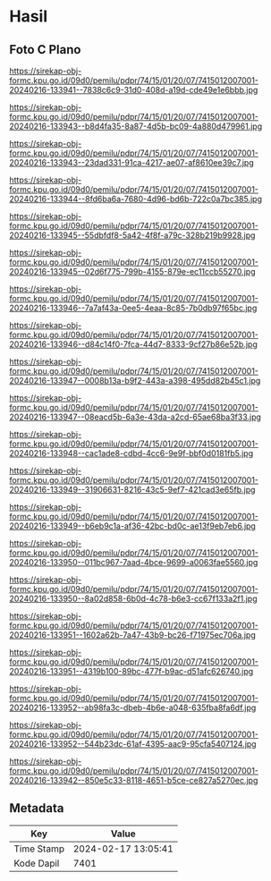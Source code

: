 # Hasil

## Foto C Plano

https://sirekap-obj-formc.kpu.go.id/09d0/pemilu/pdpr/74/15/01/20/07/7415012007001-20240216-133941--7838c6c9-31d0-408d-a19d-cde49e1e6bbb.jpg

https://sirekap-obj-formc.kpu.go.id/09d0/pemilu/pdpr/74/15/01/20/07/7415012007001-20240216-133943--b8d4fa35-8a87-4d5b-bc09-4a880d479961.jpg

https://sirekap-obj-formc.kpu.go.id/09d0/pemilu/pdpr/74/15/01/20/07/7415012007001-20240216-133943--23dad331-91ca-4217-ae07-af8610ee39c7.jpg

https://sirekap-obj-formc.kpu.go.id/09d0/pemilu/pdpr/74/15/01/20/07/7415012007001-20240216-133944--8fd6ba6a-7680-4d96-bd6b-722c0a7bc385.jpg

https://sirekap-obj-formc.kpu.go.id/09d0/pemilu/pdpr/74/15/01/20/07/7415012007001-20240216-133945--55dbfdf8-5a42-4f8f-a79c-328b219b9928.jpg

https://sirekap-obj-formc.kpu.go.id/09d0/pemilu/pdpr/74/15/01/20/07/7415012007001-20240216-133945--02d6f775-799b-4155-879e-ec11ccb55270.jpg

https://sirekap-obj-formc.kpu.go.id/09d0/pemilu/pdpr/74/15/01/20/07/7415012007001-20240216-133946--7a7af43a-0ee5-4eaa-8c85-7b0db97f65bc.jpg

https://sirekap-obj-formc.kpu.go.id/09d0/pemilu/pdpr/74/15/01/20/07/7415012007001-20240216-133946--d84c14f0-7fca-44d7-8333-9cf27b86e52b.jpg

https://sirekap-obj-formc.kpu.go.id/09d0/pemilu/pdpr/74/15/01/20/07/7415012007001-20240216-133947--0008b13a-b9f2-443a-a398-495dd82b45c1.jpg

https://sirekap-obj-formc.kpu.go.id/09d0/pemilu/pdpr/74/15/01/20/07/7415012007001-20240216-133947--08eacd5b-6a3e-43da-a2cd-65ae68ba3f33.jpg

https://sirekap-obj-formc.kpu.go.id/09d0/pemilu/pdpr/74/15/01/20/07/7415012007001-20240216-133948--cac1ade8-cdbd-4cc6-9e9f-bbf0d0181fb5.jpg

https://sirekap-obj-formc.kpu.go.id/09d0/pemilu/pdpr/74/15/01/20/07/7415012007001-20240216-133949--31906631-8216-43c5-9ef7-421cad3e65fb.jpg

https://sirekap-obj-formc.kpu.go.id/09d0/pemilu/pdpr/74/15/01/20/07/7415012007001-20240216-133949--b6eb9c1a-af36-42bc-bd0c-ae13f9eb7eb6.jpg

https://sirekap-obj-formc.kpu.go.id/09d0/pemilu/pdpr/74/15/01/20/07/7415012007001-20240216-133950--011bc967-7aad-4bce-9699-a0063fae5560.jpg

https://sirekap-obj-formc.kpu.go.id/09d0/pemilu/pdpr/74/15/01/20/07/7415012007001-20240216-133950--8a02d858-6b0d-4c78-b6e3-cc67f133a2f1.jpg

https://sirekap-obj-formc.kpu.go.id/09d0/pemilu/pdpr/74/15/01/20/07/7415012007001-20240216-133951--1602a62b-7a47-43b9-bc26-f71975ec706a.jpg

https://sirekap-obj-formc.kpu.go.id/09d0/pemilu/pdpr/74/15/01/20/07/7415012007001-20240216-133951--4319b100-89bc-477f-b9ac-d51afc626740.jpg

https://sirekap-obj-formc.kpu.go.id/09d0/pemilu/pdpr/74/15/01/20/07/7415012007001-20240216-133952--ab98fa3c-dbeb-4b6e-a048-635fba8fa6df.jpg

https://sirekap-obj-formc.kpu.go.id/09d0/pemilu/pdpr/74/15/01/20/07/7415012007001-20240216-133952--544b23dc-61af-4395-aac9-95cfa5407124.jpg

https://sirekap-obj-formc.kpu.go.id/09d0/pemilu/pdpr/74/15/01/20/07/7415012007001-20240216-133942--850e5c33-8118-4651-b5ce-ce827a5270ec.jpg


## Metadata

| Key        | Value               |
| ---------- | ------------------- |
| Time Stamp | 2024-02-17 13:05:41 |
| Kode Dapil | 7401                |



